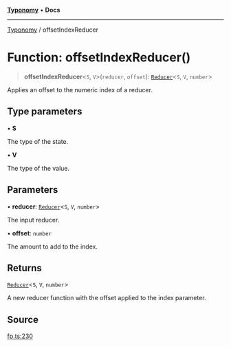 [**Typonomy**](../README.md) • **Docs**

***

[Typonomy](../globals.md) / offsetIndexReducer

# Function: offsetIndexReducer()

> **offsetIndexReducer**\<`S`, `V`\>(`reducer`, `offset`): [`Reducer`](../type-aliases/Reducer.md)\<`S`, `V`, `number`\>

Applies an offset to the numeric index of a reducer.

## Type parameters

• **S**

The type of the state.

• **V**

The type of the value.

## Parameters

• **reducer**: [`Reducer`](../type-aliases/Reducer.md)\<`S`, `V`, `number`\>

The input reducer.

• **offset**: `number`

The amount to add to the index.

## Returns

[`Reducer`](../type-aliases/Reducer.md)\<`S`, `V`, `number`\>

A new reducer function with the offset applied to the index parameter.

## Source

[fp.ts:230](https://github.com/softcraft-development/typonomy/blob/dfbcc96600b9b9b8c6faf47f3caef423e4f1568c/src/fp.ts#L230)
